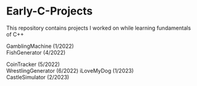 # Early-C-Projects
This repository contains projects I worked on while learning fundamentals of C++

GamblingMachine    (1/2022)   
FishGenerator      (4/2022)

CoinTracker        (5/2022)  
WrestlingGenerator (6/2022)
iLoveMyDog         (1/2023)    
CastleSimulator    (2/2023)
